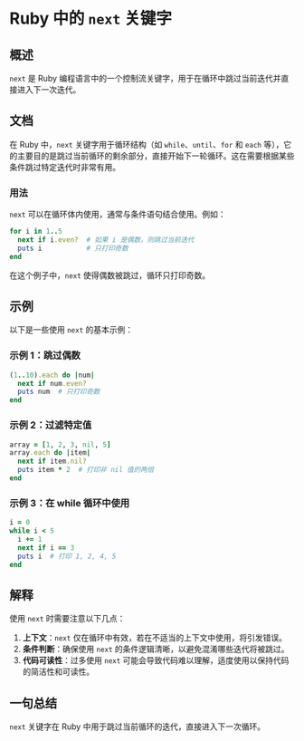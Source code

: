 <!--
Meta Description: # Ruby 中的 `next` 关键字 ## 概述 `next` 是 Ruby 编程语言中的一个控制流关键字，用于在循环中跳过当前迭代并直接进入下一次迭代。 ## 文档 在 Ruby 中，`next` 关键字用于循环结构（如 `while`、`until`、`for` 和 `each` 等），它的...
Meta Keywords: next, ruby, puts, end, while
-->

# Ruby 中的 `next` 关键字

## 概述
`next` 是 Ruby 编程语言中的一个控制流关键字，用于在循环中跳过当前迭代并直接进入下一次迭代。

## 文档
在 Ruby 中，`next` 关键字用于循环结构（如 `while`、`until`、`for` 和 `each` 等），它的主要目的是跳过当前循环的剩余部分，直接开始下一轮循环。这在需要根据某些条件跳过特定迭代时非常有用。

### 用法
`next` 可以在循环体内使用，通常与条件语句结合使用。例如：

```ruby
for i in 1..5
  next if i.even?  # 如果 i 是偶数，则跳过当前迭代
  puts i           # 只打印奇数
end
```

在这个例子中，`next` 使得偶数被跳过，循环只打印奇数。

## 示例
以下是一些使用 `next` 的基本示例：

### 示例 1：跳过偶数
```ruby
(1..10).each do |num|
  next if num.even?
  puts num  # 只打印奇数
end
```

### 示例 2：过滤特定值
```ruby
array = [1, 2, 3, nil, 5]
array.each do |item|
  next if item.nil?
  puts item * 2  # 打印非 nil 值的两倍
end
```

### 示例 3：在 while 循环中使用
```ruby
i = 0
while i < 5
  i += 1
  next if i == 3
  puts i  # 打印 1, 2, 4, 5
end
```

## 解释
使用 `next` 时需要注意以下几点：

1. **上下文**：`next` 仅在循环中有效，若在不适当的上下文中使用，将引发错误。
2. **条件判断**：确保使用 `next` 的条件逻辑清晰，以避免混淆哪些迭代将被跳过。
3. **代码可读性**：过多使用 `next` 可能会导致代码难以理解，适度使用以保持代码的简洁性和可读性。

## 一句总结
`next` 关键字在 Ruby 中用于跳过当前循环的迭代，直接进入下一次循环。